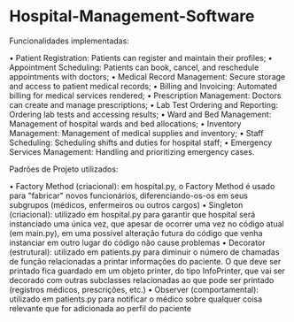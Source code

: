 # Hospital-Management-Software

Funcionalidades implementadas:

 • Patient Registration: Patients can register and maintain their profiles;
 • Appointment Scheduling: Patients can book, cancel, and reschedule appointments with doctors;
 • Medical Record Management: Secure storage and access to patient medical records;
 • Billing and Invoicing: Automated billing for medical services rendered;
 • Prescription Management: Doctors can create and manage prescriptions;
 • Lab Test Ordering and Reporting: Ordering lab tests and accessing results;
 • Ward and Bed Management: Management of hospital wards and bed allocations;
 • Inventory Management: Management of medical supplies and inventory;
 • Staff Scheduling: Scheduling shifts and duties for hospital staff;
 • Emergency Services Management: Handling and prioritizing emergency cases.

Padrões de Projeto utilizados:

 • Factory Method (criacional): em hospital.py, o Factory Method é usado para "fabricar" novos funcionários, diferenciando-os-os em seus subgrupos (médicos, enfermeiros ou outros cargos)
 • Singleton (criacional): utilizado em hospital.py para garantir que hospital será instanciado uma única vez, que apesar de ocorrer uma vez no código atual (em main.py), em uma possível alteração futura do código que venha instanciar em outro lugar do código não cause problemas
 • Decorator (estrutural): utilizado em patients.py para diminuir o número de chamadas de função relacionadas a printar informações do paciente. O que deve ser printado fica guardado em um objeto printer, do tipo InfoPrinter, que vai ser decorado com outras subclasses relacionadas ao que pode ser printado (registros médicos, prescrições, etc.)
 • Observer (comportamental): utilizado em patients.py para notificar o médico sobre qualquer coisa relevante que for adicionada ao perfil do paciente
